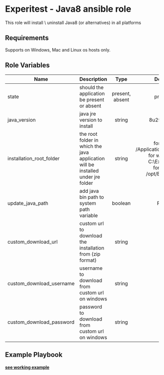 Experitest - Java8 ansible role
=========

This role will install \ uninstall Java8 (or alternatives) in all platforms

Requirements
------------

Supports on Windows, Mac and Linux os hosts only.

Role Variables
--------------

| Name | Description | Type | Default | Required |
|------|-------------|:----:|:-----:|:-----:|
| state | should the application be present or absent | present, absent | present | no |
| java_version | java jre version to install | string | 8u292-b10 | no |
| installation_root_folder | the root folder in which the java application will be installed under jre folder | string | for mac: /Applications/Experitest <br> for windows: C:\\Experitest <br> for linux: /opt/Experitest | no |
| update_java_path | add java bin path to system path variable | boolean | False | no |
| custom_download_url | custom url to download the installation from (zip format) | string |  | no |
| custom_download_username | username to download from custom url on windows | string |  | no |
| custom_download_password | password to download from custom url on windows | string |  | no |

Example Playbook
----------------

#### [see working example](/example)
